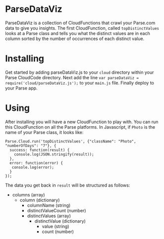 # ParseDataViz
ParseDataViz is a collection of CloudFunctions that crawl your Parse.com data to give you insights. The first CloudFunction, called `topDistinctValues` looks at a Parse class and tells you what the distinct values are in each column sorted by the number of occurrences of each distinct value.

# Installing

Get started by adding parseDataViz.js to your `cloud` directory within your Parse CloudCode directory. Next add the line `var parseDataViz = require('cloud/parseDataViz.js');` to your `main.js` file. Finally deploy to your Parse app.

# Using

After installing you will have a new CloudFunction to play with. You can run this CloudFunction on all the Parse platforms. In Javascript, if `Photo` is the name of your Parse class, it looks like:

```
Parse.Cloud.run('topDistinctValues', {"className": "Photo", "numberOfDays": "7"}, {
  success: function(result) {
    console.log(JSON.stringify(result));
  },
  error: function(error) {
   console.log(error);
  }
});
```

The data you get back in `result` will be structured as follows:

* columns (array)
  * column (dictionary)
    * columnName (string)
    * distinctValueCount (number)
    * distinctValues (array)
      * distinctValue (dictionary)
        * value (string)
        * count (number)

